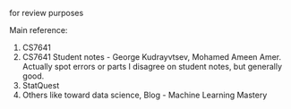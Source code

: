 for review purposes

Main reference: <br/>
1. CS7641 <br/>
2. CS7641 Student notes - George Kudrayvtsev, Mohamed Ameen Amer. Actually spot errors or parts I disagree on student notes, but generally good. <br/>
3. StatQuest
4. Others like toward data science, Blog - Machine Learning Mastery
